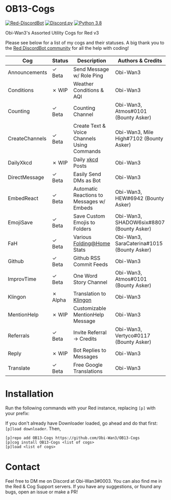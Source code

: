 # OB13-Cogs
[![Red-DiscordBot](https://img.shields.io/badge/Red--DiscordBot-V3-red.svg)](https://github.com/Cog-Creators/Red-DiscordBot)
[![Discord.py](https://img.shields.io/badge/Discord.py-rewrite-blue.svg)](https://github.com/Rapptz/discord.py/tree/rewrite)
[![Python 3.8](https://img.shields.io/pypi/pyversions/Red-Discordbot)](https://www.python.org/downloads/)

Obi-Wan3's Assorted Utility Cogs for Red v3

Please see below for a list of my cogs and their statuses. A big thank you to the [Red DiscordBot community](https://discord.gg/red) for all the help with coding!

| Cog | Status | Description | Authors & Credits |
| --- | --- | --- | --- |
| Announcements | ✓ Beta | Send Message w/ Role Ping | Obi-Wan3 |
| Conditions | ✗ WIP | Weather Conditions & AQI | Obi-Wan3 |
| Counting | ✓ Beta | Counting Channel | Obi-Wan3, Atmos#0101 (Bounty Asker) |
| CreateChannels | ✓ Beta | Create Text & Voice Channels Using Commands | Obi-Wan3, Mile High#7102 (Bounty Asker) |
| DailyXkcd | ✗ WIP | Daily [xkcd](http://xkcd.com/) Posts | Obi-Wan3 |
| DirectMessage | ✓ Beta | Easily Send DMs as Bot | Obi-Wan3 |
| EmbedReact | ✓ Beta | Automatic Reactions to Messages w/ Embeds | Obi-Wan3, HEW#6942 (Bounty Asker) |
| EmojiSave | ✓ Beta | Save Custom Emojis to Folders | Obi-Wan3, SHADOW6six#8807 (Bounty Asker) |
| FaH | ✓ Beta | Various [Folding@Home](https://foldingathome.org/) Stats | Obi-Wan3, SaraCaterina#1015 (Bounty Asker) |
| Github | ✓ Beta | Github RSS Commit Feeds | Obi-Wan3 |
| ImprovTime | ✓ Beta | One Word Story Channel | Obi-Wan3, Atmos#0101 (Bounty Asker) |
| Klingon | ✗ Alpha | Translation to [Klingon](http://mrklingo.freeshell.org/uta/index.php) | Obi-Wan3 |
| MentionHelp | ✗ WIP | Customizable MentionHelp Message | Obi-Wan3 |
| Referrals | ✓ Beta | Invite Referral -> Credits | Obi-Wan3, Vertyco#0117 (Bounty Asker) |
| Reply | ✗ WIP | Bot Replies to Messages | Obi-Wan3 |
| Translate | ✓ Beta | Free Google Translations | Obi-Wan3 |

# Installation
Run the following commands with your Red instance, replacing `[p]` with your prefix:

If you don't already have Downloader loaded, go ahead and do that first: `[p]load downloader`. Then, 
```
[p]repo add OB13-Cogs https://github.com/Obi-Wan3/OB13-Cogs
[p]cog install OB13-Cogs <list of cogs>
[p]load <list of cogs>
```

# Contact
Feel free to DM me on Discord at Obi-Wan3#0003. You can also find me in the Red & Cog Support servers. If you have any suggestions, or found any bugs, open an issue or make a PR!

